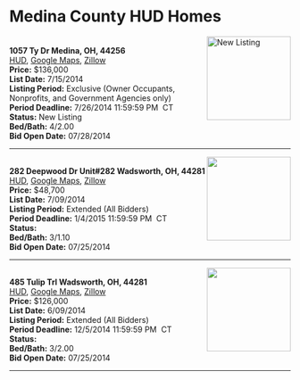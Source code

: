 # Medina County HUD Homes

[<img alt="New Listing" src="https://www.hudhomestore.com/pages/ImageShow.aspx?Case=412-539655" align="right" style="height:150px;">](http://www.hudhomestore.com/Listing/PropertyDetails.aspx?caseNumber=412-539655)  
**1057 Ty Dr Medina, OH, 44256**  
[HUD](http://www.hudhomestore.com/Listing/PropertyDetails.aspx?caseNumber=412-539655), [Google Maps](http://maps.google.com/maps?q=1057+Ty+Dr+Medina%2C+OH%2C+44256), [Zillow](http://www.zillow.com/homes/1057+Ty+Dr+Medina%2C+OH%2C+44256/)  
**Price:** $136,000  
**List Date:** 7/15/2014  
**Listing Period:** Exclusive (Owner Occupants, Nonprofits, and Government Agencies only)  
**Period Deadline:** 7/26/2014 11:59:59 PM  CT  
**Status:** New Listing  
**Bed/Bath:** 4/2.00  
**Bid Open Date:** 07/28/2014

***

[<img alt="" src="https://www.hudhomestore.com/pages/ImageShow.aspx?Case=412-571771" align="right" style="height:150px;">](http://www.hudhomestore.com/Listing/PropertyDetails.aspx?caseNumber=412-571771)  
**282 Deepwood Dr Unit#282 Wadsworth, OH, 44281**  
[HUD](http://www.hudhomestore.com/Listing/PropertyDetails.aspx?caseNumber=412-571771), [Google Maps](http://maps.google.com/maps?q=282+Deepwood+Dr+Unit%23282+Wadsworth%2C+OH%2C+44281), [Zillow](http://www.zillow.com/homes/282+Deepwood+Dr+Unit%23282+Wadsworth%2C+OH%2C+44281/)  
**Price:** $48,700  
**List Date:** 7/09/2014  
**Listing Period:** Extended (All Bidders)  
**Period Deadline:** 1/4/2015 11:59:59 PM  CT  
**Status:**   
**Bed/Bath:** 3/1.10  
**Bid Open Date:** 07/25/2014

***

[<img alt="" src="https://www.hudhomestore.com/pages/ImageShow.aspx?Case=412-666226" align="right" style="height:150px;">](http://www.hudhomestore.com/Listing/PropertyDetails.aspx?caseNumber=412-666226)  
**485 Tulip Trl Wadsworth, OH, 44281**  
[HUD](http://www.hudhomestore.com/Listing/PropertyDetails.aspx?caseNumber=412-666226), [Google Maps](http://maps.google.com/maps?q=485+Tulip+Trl+Wadsworth%2C+OH%2C+44281), [Zillow](http://www.zillow.com/homes/485+Tulip+Trl+Wadsworth%2C+OH%2C+44281/)  
**Price:** $126,000  
**List Date:** 6/09/2014  
**Listing Period:** Extended (All Bidders)  
**Period Deadline:** 12/5/2014 11:59:59 PM  CT  
**Status:**   
**Bed/Bath:** 3/2.00  
**Bid Open Date:** 07/25/2014

***

